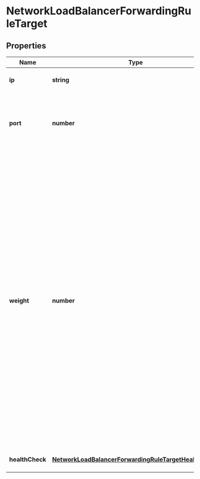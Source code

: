 # NetworkLoadBalancerForwardingRuleTarget

## Properties
| Name | Type | Description | Notes |
| ------------ | ------------- | ------------- | ------------- |
| **ip** | **string** | The IP of the balanced target VM. | [default to undefined] |
| **port** | **number** | The port of the balanced target service; valid range is 1 to 65535. | [default to undefined] |
| **weight** | **number** | Traffic is distributed in proportion to target weight, relative to the combined weight of all targets. A target with higher weight receives a greater share of traffic. Valid range is 0 to 256 and default is 1. Targets with weight of 0 do not participate in load balancing but still accept persistent connections. It is best to assign weights in the middle of the range to leave room for later adjustments. | [default to undefined] |
| **healthCheck** | [**NetworkLoadBalancerForwardingRuleTargetHealthCheck**](NetworkLoadBalancerForwardingRuleTargetHealthCheck.md) |  | [optional] [default to undefined] |


